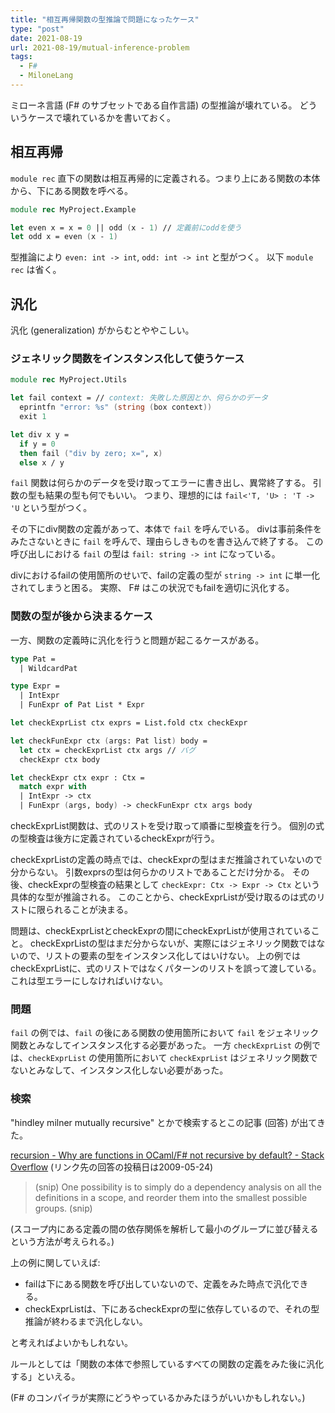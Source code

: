 ```yaml
---
title: "相互再帰関数の型推論で問題になったケース"
type: "post"
date: 2021-08-19
url: 2021-08-19/mutual-inference-problem
tags:
  - F#
  - MiloneLang
---
```


ミローネ言語 (F# のサブセットである自作言語) の型推論が壊れている。
どういうケースで壊れているかを書いておく。

<!--more-->

## 相互再帰

`module rec` 直下の関数は相互再帰的に定義される。つまり上にある関数の本体から、下にある関数を呼べる。

```fsharp
module rec MyProject.Example

let even x = x = 0 || odd (x - 1) // 定義前にoddを使う
let odd x = even (x - 1)
```

型推論により `even: int -> int`, `odd: int -> int` と型がつく。
以下 `module rec` は省く。

## 汎化

汎化 (generalization) がからむとややこしい。

### ジェネリック関数をインスタンス化して使うケース

```fsharp
module rec MyProject.Utils

let fail context = // context: 失敗した原因とか、何らかのデータ
  eprintfn "error: %s" (string (box context))
  exit 1

let div x y =
  if y = 0
  then fail ("div by zero; x=", x)
  else x / y
```

`fail` 関数は何らかのデータを受け取ってエラーに書き出し、異常終了する。
引数の型も結果の型も何でもいい。
つまり、理想的には `fail<'T, 'U> : 'T -> 'U` という型がつく。

その下にdiv関数の定義があって、本体で `fail` を呼んでいる。
divは事前条件をみたさないときに `fail` を呼んで、理由らしきものを書き込んで終了する。
この呼び出しにおける `fail` の型は `fail: string -> int` になっている。

divにおけるfailの使用箇所のせいで、failの定義の型が `string -> int` に単一化されてしまうと困る。
実際、 F# はこの状況でもfailを適切に汎化する。

### 関数の型が後から決まるケース

一方、関数の定義時に汎化を行うと問題が起こるケースがある。

```fsharp
type Pat =
  | WildcardPat

type Expr =
  | IntExpr
  | FunExpr of Pat List * Expr

let checkExprList ctx exprs = List.fold ctx checkExpr

let checkFunExpr ctx (args: Pat list) body =
  let ctx = checkExprList ctx args // バグ
  checkExpr ctx body

let checkExpr ctx expr : Ctx =
  match expr with
  | IntExpr -> ctx
  | FunExpr (args, body) -> checkFunExpr ctx args body
```

checkExprList関数は、式のリストを受け取って順番に型検査を行う。
個別の式の型検査は後方に定義されているcheckExprが行う。

checkExprListの定義の時点では、checkExprの型はまだ推論されていないので分からない。
引数exprsの型は何らかのリストであることだけ分かる。
その後、checkExprの型検査の結果として `checkExpr: Ctx -> Expr -> Ctx` という具体的な型が推論される。
このことから、checkExprListが受け取るのは式のリストに限られることが決まる。

問題は、checkExprListとcheckExprの間にcheckExprListが使用されていること。
checkExprListの型はまだ分からないが、実際にはジェネリック関数ではないので、リストの要素の型をインスタンス化してはいけない。
上の例ではcheckExprListに、式のリストではなくパターンのリストを誤って渡している。
これは型エラーにしなければいけない。

### 問題

`fail` の例では、`fail` の後にある関数の使用箇所において `fail` をジェネリック関数とみなしてインスタンス化する必要があった。
一方 `checkExprList` の例では、`checkExprList` の使用箇所において `checkExprList` はジェネリック関数でないとみなして、インスタンス化しない必要があった。

### 検索

"hindley milner mutually recursive" とかで検索するとこの記事 (回答) が出てきた。

[recursion - Why are functions in OCaml/F# not recursive by default? - Stack Overflow](https://stackoverflow.com/questions/900585/why-are-functions-in-ocaml-f-not-recursive-by-default/904715#904715) (リンク先の回答の投稿日は2009-05-24)

> (snip) One possibility is to simply do a dependency analysis on all the definitions in a scope, and reorder them into the smallest possible groups. (snip)

(スコープ内にある定義の間の依存関係を解析して最小のグループに並び替えるという方法が考えられる。)

上の例に関していえば:

- failは下にある関数を呼び出していないので、定義をみた時点で汎化できる。
- checkExprListは、下にあるcheckExprの型に依存しているので、それの型推論が終わるまで汎化しない。

と考えればよいかもしれない。

ルールとしては「関数の本体で参照しているすべての関数の定義をみた後に汎化する」といえる。

(F# のコンパイラが実際にどうやっているかみたほうがいいかもしれない。)
